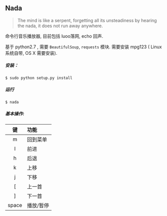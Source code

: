 ## Nada

> The mind is like a serpent, forgetting all its unsteadiness by hearing the nada, it does not run away anywhere.

命令行音乐播放器, 目前包括 luoo落网, echo 回声. 


基于 python2.7 , 需要 `BeautifulSoup`, `requests` 模块. 需要安装 mpg123 ( Linux 系统自带, OS X 需要安装).

##### 安装：
`$ sudo python setup.py install`

##### 运行
`$ nada`

##### 基本操作:

键    | 功能
:----:|:--------
m     | 回到菜单
l     | 前进
h     | 后退
k     | 上移
j     | 下移
[     | 上一首
]     | 下一首
space | 播放/暂停


